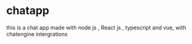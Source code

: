 # chatapp

this is a chat app made with node js , React js , typescript and vue, with chatengine intergrations
